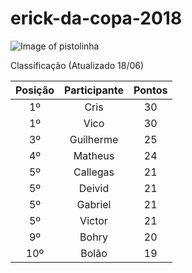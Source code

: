 # erick-da-copa-2018

![Image of pistolinha](https://mhmcdn.ynvolve.net/?w=750&h=450&quality=100&clipping=landscape&url=//manualdohomemmoderno.com.br/files/2018/06/canarinho-pistola-2.jpg&hash=7f6edc49001a3e9253b2fadda408e1719063b87e87407c32ed88525aca2c8318)

Classificação (Atualizado 18/06)

| Posição | Participante | Pontos | 
| :----: | :----: | :----: | 
| 1º | Cris | 30 |
| 1º | Vico | 30 |
| 3º | Guilherme | 25 |
| 4º | Matheus | 24 |
| 5º | Callegas | 21 |
| 5º | Deivid | 21 |
| 5º | Gabriel | 21 |
| 5º | Victor | 21 |
| 9º | Bohry | 20 |
| 10º | Bolão | 19 |


